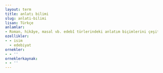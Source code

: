 ```yaml
---
layout: term
title: anlatı bilimi
slug: anlati-bilimi
lisan: Türkçe
anlamlar:
- Roman, hikâye, masal vb. edebî türlerindeki anlatım biçimlerini çeşitli açılardan ele alarak onları eleştirel bir gözle inceleyen bilim dalı
ozellikler:
- - isim
  - edebiyat
ornekler:
- - ''
orneklerkaynak:
- - ''
---
```

